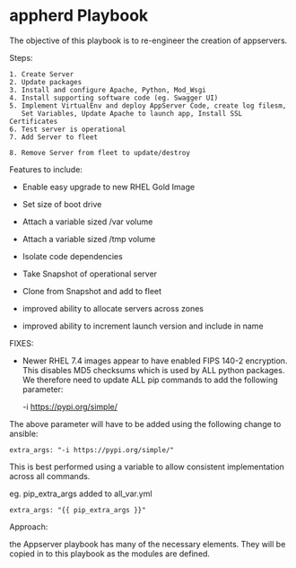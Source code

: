 # appherd Playbook

The objective of this playbook is to re-engineer the creation of 
appservers.


Steps:

    1. Create Server 
    2. Update packages
    3. Install and configure Apache, Python, Mod_Wsgi
    4. Install supporting software code (eg. Swagger UI)
    5. Implement VirtualEnv and deploy AppServer Code, create log filesm,
       Set Variables, Update Apache to launch app, Install SSL Certificates
    6. Test server is operational 
    7. Add Server to fleet
    
    8. Remove Server from fleet to update/destroy

Features to include:

- Enable easy upgrade to new RHEL Gold Image
- Set size of boot drive
- Attach a variable sized /var volume
- Attach a variable sized /tmp volume

- Isolate code dependencies

- Take Snapshot of operational server
- Clone from Snapshot and add to fleet
- improved ability to allocate servers across zones
- improved ability to increment launch version and include in name

FIXES:

- Newer RHEL 7.4 images appear to have enabled FIPS 140-2 encryption. 
This disables MD5 checksums which is used by ALL python packages.
We therefore need to update ALL pip commands to add the following parameter:


    -i https://pypi.org/simple/

The above parameter will have to be added using the following change to 
ansible:


    extra_args: "-i https://pypi.org/simple/"
 
This is best performed using a variable to allow consistent implementation
across all commands. 

eg. pip_extra_args added to all_var.yml


    extra_args: "{{ pip_extra_args }}"    
 
Approach:

the Appserver playbook has many of the necessary elements. They will be copied 
in to this playbook as the modules are defined.





